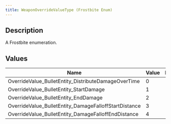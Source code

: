 ```yaml
---
title: WeaponOverrideValueType (Frostbite Enum)
---
```

## Description

A Frostbite enumeration.

## Values

| Name                                                    | Value | Description |
| ------------------------------------------------------- | ----- | ----------- |
| OverrideValue\_BulletEntity\_DistributeDamageOverTime   | 0     |             |
| OverrideValue\_BulletEntity\_StartDamage                | 1     |             |
| OverrideValue\_BulletEntity\_EndDamage                  | 2     |             |
| OverrideValue\_BulletEntity\_DamageFalloffStartDistance | 3     |             |
| OverrideValue\_BulletEntity\_DamageFalloffEndDistance   | 4     |             |
